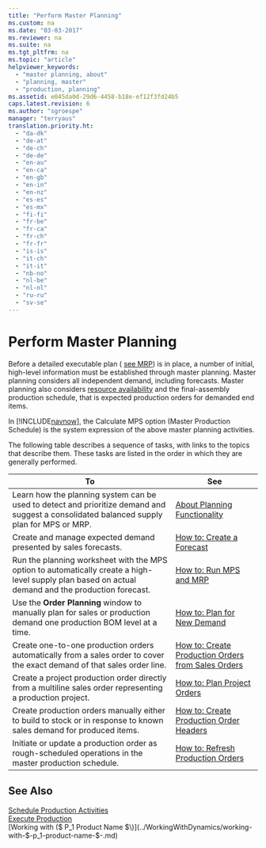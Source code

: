 ```yaml
---
title: "Perform Master Planning"
ms.custom: na
ms.date: "03-03-2017"
ms.reviewer: na
ms.suite: na
ms.tgt_pltfrm: na
ms.topic: "article"
helpviewer_keywords: 
  - "master planning, about"
  - "planning, master"
  - "production, planning"
ms.assetid: e045da0d-29d6-4458-b18e-ef12f3fd24b5
caps.latest.revision: 6
ms.author: "sgroespe"
manager: "terryaus"
translation.priority.ht: 
  - "da-dk"
  - "de-at"
  - "de-ch"
  - "de-de"
  - "en-au"
  - "en-ca"
  - "en-gb"
  - "en-in"
  - "en-nz"
  - "es-es"
  - "es-mx"
  - "fi-fi"
  - "fr-be"
  - "fr-ca"
  - "fr-ch"
  - "fr-fr"
  - "is-is"
  - "it-ch"
  - "it-it"
  - "nb-no"
  - "nl-be"
  - "nl-nl"
  - "ru-ru"
  - "sv-se"
---
```

# Perform Master Planning
Before a detailed executable plan \( [see MRP](../OperationsPlanning/perform-material-requirements-planning.md)\) is in place, a number of initial, high\-level information must be established through master planning. Master planning considers all independent demand, including forecasts. Master planning also considers [resource availability](../OperationsPlanning/plan-for-resource-availability.md) and the final\-assembly production schedule, that is expected production orders for demanded end items.  
  
 In [!INCLUDE[navnow](../ApplicationDesign/includes/navnow_md.md)], the Calculate MPS option \(Master Production Schedule\) is the system expression of the above master planning activities.  
  
 The following table describes a sequence of tasks, with links to the topics that describe them. These tasks are listed in the order in which they are generally performed.  
  
|**To**|**See**|  
|------------|-------------|  
|Learn how the planning system can be used to detect and prioritize demand and suggest a consolidated balanced supply plan for MPS or MRP.|[About Planning Functionality](../OperationsPlanning/about-planning-functionality.md)|  
|Create and manage expected demand presented by sales forecasts.|[How to: Create a Forecast](../OperationsPlanning/how-to-create-a-forecast.md)|  
|Run the planning worksheet with the MPS option to automatically create a high\-level supply plan based on actual demand and the production forecast.|[How to: Run MPS and MRP](../OperationsPlanning/how-to-run-mps-and-mrp.md)|  
|Use the **Order Planning** window to manually plan for sales or production demand one production BOM level at a time.|[How to: Plan for New Demand](../OperationsPlanning/how-to-plan-for-new-demand.md)|  
|Create one\-to\-one production orders automatically from a sales order to cover the exact demand of that sales order line.|[How to: Create Production Orders from Sales Orders](../OperationsPlanning/how-to-create-production-orders-from-sales-orders.md)|  
|Create a project production order directly from a multiline sales order representing a production project.|[How to: Plan Project Orders](../OperationsPlanning/how-to-plan-project-orders.md)|  
|Create production orders manually either to build to stock or in response to known sales demand for produced items.|[How to: Create Production Order Headers](../OperationsPlanning/how-to-create-production-order-headers.md)|  
|Initiate or update a production order as rough\-scheduled operations in the master production schedule.|[How to: Refresh Production Orders](../OperationsPlanning/how-to-refresh-production-orders.md)|  
  
## See Also  
 [Schedule Production Activities](../Production/schedule-production-activities.md)   
 [Execute Production](../Production/execute-production.md)   
 [Working with \($ P\_1 Product Name $\)](../WorkingWithDynamics/working-with-$-p_1-product-name-$-.md)